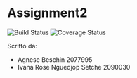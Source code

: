 # Assignment2


![Build Status](https://github.com/AgneseBeschin/Assignment2.git/workflows/Java%20CI%20with%20Maven/badge.svg)
![Coverage Status](https://coveralls.io/repos/github/AgneseBeschin/Assignment2.git/badge.svg?branch=main)

Scritto da:
* Agnese Beschin 2077995
* Ivana Rose Nguedjop Setche 2090030
